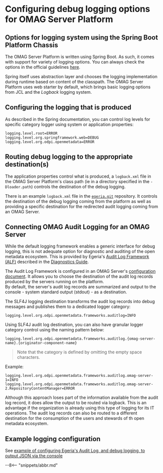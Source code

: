 <!-- SPDX-License-Identifier: CC-BY-4.0 -->
<!-- Copyright Contributors to the ODPi Egeria project 2020. -->

# Configuring debug logging options for OMAG Server Platform

## Options for logging system using the Spring Boot Platform Chassis

The OMAG Server Platform is written using Spring Boot. As such, it comes with support for variety of logging options.
You can always check the options in the official guidelines [here](https://docs.spring.io/spring-boot/docs/current/reference/html/howto.html#howto-logging). 

Spring itself uses abstraction layer and chooses the logging implementation during runtime based on content of the classpath.
The OMAG Server Platform uses web starter by default, which brings basic logging options from JCL and the *Logback* logging system.

## Configuring the logging that is produced

As described in the Spring documentation, you can control log levels for specific category logger using system or application properties:

```properties
logging.level.root=ERROR
logging.level.org.springframework.web=DEBUG
logging.level.org.odpi.openmetadata=ERROR
```

## Routing debug logging to the appropriate destination(s)

The application properties control what is produced, a `logback.xml` file in the OMAG Server Platform's class path (ie in a directory specified in the `-Dloader.path`) controls the destination of the debug logging.

There is an example `logback.xml` file in the [`egeria.git`](https://github.com/odpi/egeria/blob/main/logback.xml) repository.  It controls the destination of the debug logging coming from the platform as well as providing a specific destination for the redirected audit logging coming from an OMAG Server.

## Connecting OMAG Audit Logging for an OMAG Server

While the default logging framework enables a generic interface for debug logging, this is not adequate option for diagnostic and auditing of the open metadata ecosystem.  This is provided by Egeria's [Audit Log Framework (ALF)](/frameworks/alf/overview) described in the [Diagnostics Guide](/guides/diagnostic/overview).
 
The Audit Log Framework is configured in an OMAG Server's [configuration document](/concepts/configuration-document).  It allows you to choose the destination of the audit log records produced by the servers running on the platform.  
By default, the server's audit log records are summarized and output to the console - system standard output (stdout) - as a destination. 
  
The SLF4J logging destination transforms the audit log records into debug messages and publishes them to a dedicated logger category:

```properties
logging.level.org.odpi.openmetadata.frameworks.auditlog=INFO
```

Using SLF4J audit log destination, you can also have granular logger category control using the naming pattern below:

`logging.level.org.odpi.openmetadata.frameworks.auditlog.{omag-server-name}.{originator-component-name}`

> Note that the category is defined by omitting the empty space characters.

Example:

```properties
logging.level.org.odpi.openmetadata.frameworks.auditlog.omag-server-1=INFO
logging.level.org.odpi.openmetadata.frameworks.auditlog.omag-server-2.RepositoryContentManager=ERROR
```

Although this approach loses part of the information available from the audit log record, it does allow the output to be routed via logback.  This is an advantage if the organization is already using this type of logging for its IT operations.  The audit log records can also be routed to a different destination for the consumption of the users and stewards of th open metadata ecosystem.

## Example logging configuration

See [example of configuring Egeria's Audit Log, and debug logging, to output JSON via the console](omag-server-platform-logging-jsonexample.md)

--8<-- "snippets/abbr.md"
